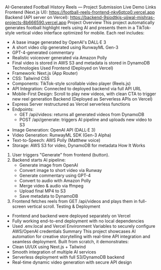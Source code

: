 AI-Generated Football History Reels — Project Submission
Live Demo Links
Frontend (Next.js UI): https://football-reels-frontend-nkv6qtcp0.vercel.app
Backend (API server on Vercel): https://backend-9siodtkjs-ujjwal-mishras-projects-8b666590.vercel.app
Project Overview
This project automatically generates football highlight reels using AI and presents them in a TikTok-style vertical video interface optimized for mobile. Each reel includes:
- A base image generated by OpenAI's DALL·E 3
- A short video clip generated using RunwayML Gen-3
- GPT-4-generated commentary
- Realistic voiceover generated via Amazon Polly
- Final video is stored in AWS S3 and metadata is stored in DynamoDB
Technologies Used
Frontend (Deployed on Vercel)
- Framework: Next.js (App Router)
- CSS: Tailwind CSS
- Components: TikTok-style scrollable video player (Reels.js)
- API Integration: Connected to deployed backend via full API URL
- Mobile-First Design: Scroll to play new videos, with clean CTA to trigger new reel generation
Backend (Deployed as Serverless APIs on Vercel)
- Express Server restructured as Vercel serverless functions
- Endpoints:
  - GET /api/videos: returns all generated videos from DynamoDB
  - POST /api/generate: triggers AI pipeline and uploads new video to S3
- Image Generation: OpenAI API (DALL·E 3)
- Video Generation: RunwayML SDK (Gen-3 Alpha)
- Text-to-Speech: AWS Polly (Matthew voice)
- Storage: AWS S3 for video, DynamoDB for metadata
How It Works
1. User triggers "Generate" from frontend (button).
2. Backend starts AI pipeline:
   - Generate image from OpenAI
   - Convert image to short video via Runway
   - Generate commentary using GPT-4
   - Convert to audio with Amazon Polly
   - Merge video & audio via ffmpeg
   - Upload final MP4 to S3
   - Save metadata to DynamoDB
3. Frontend fetches reels from GET /api/videos and plays them in full-screen vertical scroll.
Testing & Deployment
- Frontend and backend were deployed separately on Vercel
- Fully working end-to-end deployment with no local dependencies
- Used .env.local and Vercel Environment Variables to securely configure AWS/OpenAI credentials
Summary
This project showcases AI automation for creative storytelling with real-time API integration and seamless deployment. Built from scratch, it demonstrates:
- Clean UI/UX using Next.js + Tailwind
- Smooth integration of multiple AI services
- Serverless deployment with full S3/DynamoDB backend
- Real-time dynamic video generation with secure API design
